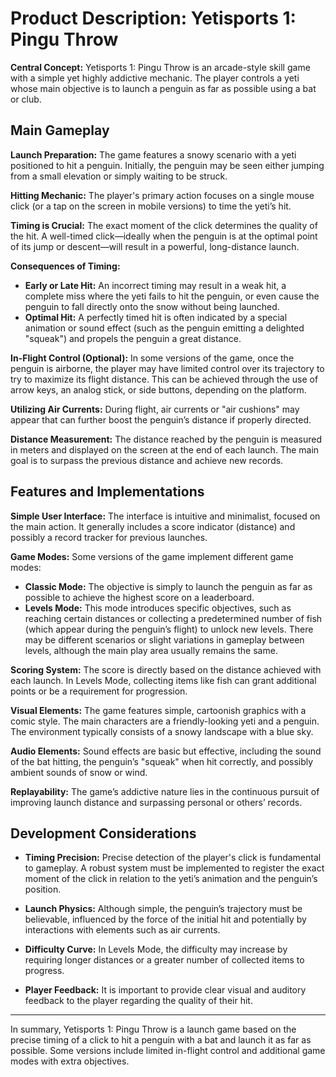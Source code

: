 # Product Description: Yetisports 1: Pingu Throw

**Central Concept:**
Yetisports 1: Pingu Throw is an arcade-style skill game with a simple yet highly addictive mechanic. The player controls a yeti whose main objective is to launch a penguin as far as possible using a bat or club.

## Main Gameplay

**Launch Preparation:**
The game features a snowy scenario with a yeti positioned to hit a penguin. Initially, the penguin may be seen either jumping from a small elevation or simply waiting to be struck.

**Hitting Mechanic:**
The player's primary action focuses on a single mouse click (or a tap on the screen in mobile versions) to time the yeti’s hit.

**Timing is Crucial:**
The exact moment of the click determines the quality of the hit. A well-timed click—ideally when the penguin is at the optimal point of its jump or descent—will result in a powerful, long-distance launch.

**Consequences of Timing:**

- **Early or Late Hit:** An incorrect timing may result in a weak hit, a complete miss where the yeti fails to hit the penguin, or even cause the penguin to fall directly onto the snow without being launched.
- **Optimal Hit:** A perfectly timed hit is often indicated by a special animation or sound effect (such as the penguin emitting a delighted "squeak") and propels the penguin a great distance.

**In-Flight Control (Optional):**
In some versions of the game, once the penguin is airborne, the player may have limited control over its trajectory to try to maximize its flight distance. This can be achieved through the use of arrow keys, an analog stick, or side buttons, depending on the platform.

**Utilizing Air Currents:**
During flight, air currents or "air cushions" may appear that can further boost the penguin’s distance if properly directed.

**Distance Measurement:**
The distance reached by the penguin is measured in meters and displayed on the screen at the end of each launch. The main goal is to surpass the previous distance and achieve new records.

## Features and Implementations

**Simple User Interface:**
The interface is intuitive and minimalist, focused on the main action. It generally includes a score indicator (distance) and possibly a record tracker for previous launches.

**Game Modes:**
Some versions of the game implement different game modes:

- **Classic Mode:** The objective is simply to launch the penguin as far as possible to achieve the highest score on a leaderboard.
- **Levels Mode:** This mode introduces specific objectives, such as reaching certain distances or collecting a predetermined number of fish (which appear during the penguin’s flight) to unlock new levels. There may be different scenarios or slight variations in gameplay between levels, although the main play area usually remains the same.

**Scoring System:**
The score is directly based on the distance achieved with each launch. In Levels Mode, collecting items like fish can grant additional points or be a requirement for progression.

**Visual Elements:**
The game features simple, cartoonish graphics with a comic style. The main characters are a friendly-looking yeti and a penguin. The environment typically consists of a snowy landscape with a blue sky.

**Audio Elements:**
Sound effects are basic but effective, including the sound of the bat hitting, the penguin’s "squeak" when hit correctly, and possibly ambient sounds of snow or wind.

**Replayability:**
The game’s addictive nature lies in the continuous pursuit of improving launch distance and surpassing personal or others’ records.

## Development Considerations

- **Timing Precision:**
  Precise detection of the player's click is fundamental to gameplay. A robust system must be implemented to register the exact moment of the click in relation to the yeti’s animation and the penguin’s position.

- **Launch Physics:**
  Although simple, the penguin’s trajectory must be believable, influenced by the force of the initial hit and potentially by interactions with elements such as air currents.

- **Difficulty Curve:**
  In Levels Mode, the difficulty may increase by requiring longer distances or a greater number of collected items to progress.

- **Player Feedback:**
  It is important to provide clear visual and auditory feedback to the player regarding the quality of their hit.

---

In summary, Yetisports 1: Pingu Throw is a launch game based on the precise timing of a click to hit a penguin with a bat and launch it as far as possible. Some versions include limited in-flight control and additional game modes with extra objectives.
